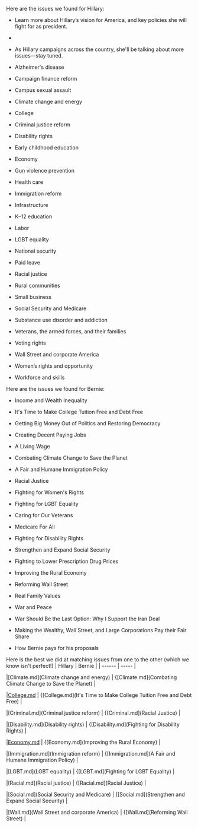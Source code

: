 Here are the issues we found for Hillary:

* Learn more about Hillary’s vision for America, and key policies she will fight for as president.

* 

* As Hillary campaigns across the country, she'll be talking about more issues—stay tuned. 

* Alzheimer's disease

* Campaign finance reform

* Campus sexual assault

* Climate change and energy

* College

* Criminal justice reform

* Disability rights

* Early childhood education

* Economy

* Gun violence prevention

* Health care

* Immigration reform

* Infrastructure

* K–12 education

* Labor

* LGBT equality

* National security

* Paid leave

* Racial justice

* Rural communities

* Small business

* Social Security and Medicare

* Substance use disorder and addiction

* Veterans, the armed forces, and their families

* Voting rights

* Wall Street and corporate America

* Women’s rights and opportunity

* Workforce and skills


Here are the issues we found for Bernie:

* Income and Wealth Inequality

* It's Time to Make College Tuition Free and Debt Free

* Getting Big Money Out of Politics and Restoring Democracy

* Creating Decent Paying Jobs

* A Living Wage

* Combating Climate Change to Save the Planet

* A Fair and Humane Immigration Policy

* Racial Justice

* Fighting for Women's Rights

* Fighting for LGBT Equality

* Caring for Our Veterans

* Medicare For All

* Fighting for Disability Rights

* Strengthen and Expand Social Security

* Fighting to Lower Prescription Drug Prices

* Improving the Rural Economy

* Reforming Wall Street

* Real Family Values

* War and Peace

* War Should Be the Last Option: Why I Support the Iran Deal

* Making the Wealthy, Wall Street, and Large Corporations Pay their Fair Share

* How Bernie pays for his proposals


Here is the best we did at matching issues from one to the other (which we know
isn't perfect!)
| Hillary | Bernie |
| ------  | -----  |

|[Climate.md](Climate change and energy) | {[Climate.md](Combating Climate Change to Save the Planet) |

|[College.md](College) | {[College.md](It's Time to Make College Tuition Free and Debt Free) |

|[Criminal.md](Criminal justice reform) | {[Criminal.md](Racial Justice) |

|[Disability.md](Disability rights) | {[Disability.md](Fighting for Disability Rights) |

|[Economy.md](Economy) | {[Economy.md](Improving the Rural Economy) |

|[Immigration.md](Immigration reform) | {[Immigration.md](A Fair and Humane Immigration Policy) |

|[LGBT.md](LGBT equality) | {[LGBT.md](Fighting for LGBT Equality) |

|[Racial.md](Racial justice) | {[Racial.md](Racial Justice) |

|[Social.md](Social Security and Medicare) | {[Social.md](Strengthen and Expand Social Security) |

|[Wall.md](Wall Street and corporate America) | {[Wall.md](Reforming Wall Street) |

